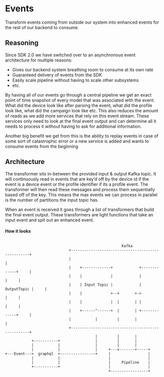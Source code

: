 # Events

Transform events coming from outside our system into enhanced events for the rest of our backend to consume.

## Reasoning

Since SDK 2.0 we have switched over to an asynchronous event architecture for multiple reasons:
- Gives our backend system breathing room to consume at its own rate
- Guaranteed delivery of events from the SDK
- Easily scale pipeline without having to scale other subsystems
- etc.

By having all of our events go through a central pipeline we get an exact point of time snapshot of every model that was associated with the event.  What did the device look like after parsing the event, what did the profile look like, what did the campaign look like etc. This also reduces the amount of reads as we add more services that rely on this event stream. These services only need to look at the final event output and can determine all it needs to process it without having to ask for additional information.

Another big benefit we get from this is the ability to replay events in case of some sort of catastrophic error or a new service is added and wants to consume events from the beginning

## Architecture

The transformer sits in-between the provided input & output Kafka topic. It will continuously read in events that are key’d off by the device id if the event is a device event or the profile identifier if its a profile event. The transformer will then read these messages and process them sequentially based off of the key. This means the max events we can process in parallel is the number of partitions the input topic has.

When an event is received it goes through a list of transformers that build the final event output. These transformers are light functions that take an input event and spit out an enhanced event.

#### How it looks

```

                                                     Kafka
                             +---------------------------------------------------+
                             |                                                   |
                             |    +-------------+            +-------------+     |
                             |    |             |            |             |     |
                             |    | Input Topic |            | OutputTopic |     |
                             |    |             +--+       +->             |     |
                             |    |             |  |       | |             |     |
                             |    +------^------+  |       | +-------------+     |
                             |           |         |       |                     |
                             +---------------------------------------------------+
                                         |         |       |
            +-----------+                |         |       |
            |           |                |         |       |
            |           |                |     +---v-------+-----+
+---Event--->  graphql  +----------------+     |                 |
            |           |                      |                 |
            |           |                      |     Pipeline    |
            +-----------+                      |                 |
                                               +-----------------+
```
